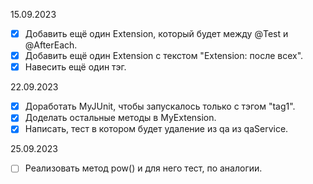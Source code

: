 15.09.2023
- [x] Добавить ещё один Extension, который будет между @Test и @AfterEach.
- [x] Добавить ещё один Extension с текстом "Extension: после всех".
- [x] Навесить ещё один тэг.

22.09.2023
- [x] Доработать MyJUnit, чтобы запускалось только с тэгом "tag1".
- [x] Доделать остальные методы в MyExtension.
- [x] Написать, тест в котором будет удаление из qa из qaService.

25.09.2023
- [ ] Реализовать метод pow() и для него тест, по аналогии.
